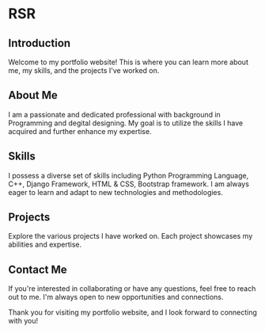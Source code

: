 # RSR
## Introduction
Welcome to my portfolio website! This is where you can learn more about me, my skills, and the projects I've worked on. 

## About Me
I am a passionate and dedicated professional with background in Programming and degital designing. My goal is to  utilize the skills I have acquired and further enhance my expertise.

## Skills
I possess a diverse set of skills including Python Programming Language, C++, Django Framework, HTML & CSS, Bootstrap framework. I am always eager to learn and adapt to new technologies and methodologies.

## Projects
Explore the various projects I have worked on. Each project showcases my abilities and expertise.
## Contact Me
If you're interested in collaborating or have any questions, feel free to reach out to me. I'm always open to new opportunities and connections.

Thank you for visiting my portfolio website, and I look forward to connecting with you!
